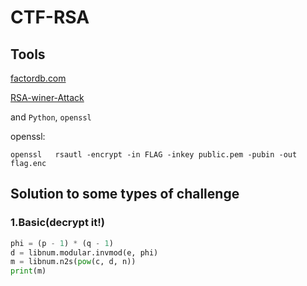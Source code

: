 # CTF-RSA
## Tools
[factordb.com](http://factordb.com/index.php)

[RSA-winer-Attack](https://github.com/pablocelayes/rsa-wiener-attack)

and `Python`,  `openssl`

openssl:

`openssl   rsautl -encrypt -in FLAG -inkey public.pem -pubin -out flag.enc`

## Solution to some types of challenge
### 1.Basic(decrypt it!)
```python
phi = (p - 1) * (q - 1)
d = libnum.modular.invmod(e, phi)
m = libnum.n2s(pow(c, d, n)) 
print(m)  
```
